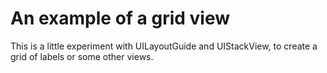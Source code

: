# An example of a grid view

This is a little experiment with UILayoutGuide and UIStackView, to create a
grid of labels or some other views.

